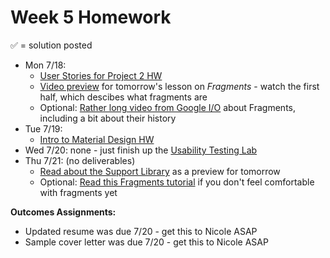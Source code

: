 # Week 5 Homework

&#x2705; = solution posted

- Mon 7/18:
  - [User Stories for Project 2 HW](https://github.com/ga-adi-nyc/User-Stories-for-Project-2-HW)
  - [Video preview](https://www.youtube.com/watch?v=qmyW8ZGFoUY) for tomorrow's lesson on _Fragments_ - watch the first half, which descibes what fragments are
  - Optional: [Rather long video from Google I/O](https://youtu.be/k3IT-IJ0J98) about Fragments, including a bit about their history
- Tue 7/19:
  - [Intro to Material Design HW](https://github.com/ga-adi-nyc/Intro-to-Material-Design-HW)
- Wed 7/20: none - just finish up the [Usability Testing Lab](https://github.com/ga-adi-nyc/Usability-Testing-Lab)
- Thu 7/21: (no deliverables)
  - [Read about the Support Library](http://martiancraft.com/blog/2015/06/android-support-library/) as a preview for tomorrow
  - Optional: [Read this Fragments tutorial](https://www.raywenderlich.com/117838/introduction-to-android-fragments-tutorial) if you don't feel comfortable with fragments yet

**Outcomes Assignments:**
  - Updated resume was due 7/20 - get this to Nicole ASAP
  - Sample cover letter was due 7/20 - get this to Nicole ASAP
